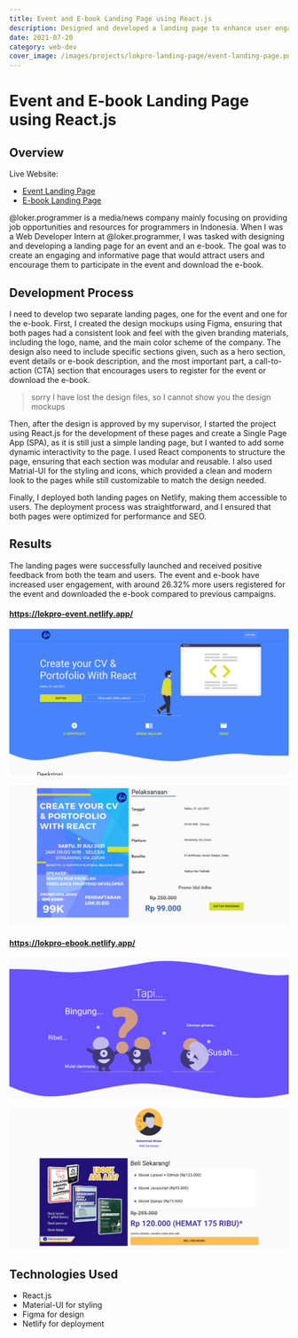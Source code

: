 ```yaml
---
title: Event and E-book Landing Page using React.js
description: Designed and developed a landing page to enhance user engagement for @loker.programmer event and e-book.
date: 2021-07-20
category: web-dev
cover_image: /images/projects/lokpro-landing-page/event-landing-page.png
---
```


# Event and E-book Landing Page using React.js

## Overview

Live Website:
- [Event Landing Page](https://lokpro-event.netlify.app/)
- [E-book Landing Page](https://lokpro-ebook.netlify.app/)

@loker.programmer is a media/news company mainly focusing on providing job opportunities and resources for programmers in Indonesia. When I was a Web Developer Intern at @loker.programmer, I was tasked with designing and developing a landing page for an event and an e-book. The goal was to create an engaging and informative page that would attract users and encourage them to participate in the event and download the e-book.

## Development Process

I need to develop two separate landing pages, one for the event and one for the e-book. First, I created the design mockups using Figma, ensuring that both pages had a consistent look and feel with the given branding materials, including the logo, name, and the main color scheme of the company. The design also need to include specific sections given, such as a hero section, event details or e-book description, and the most important part, a call-to-action (CTA) section that encourages users to register for the event or download the e-book.

> sorry I have lost the design files, so I cannot show you the design mockups

Then, after the design is approved by my supervisor, I started the project using React.js for the development of these pages and create a Single Page App (SPA), as it is still just a simple landing page, but I wanted to add some dynamic interactivity to the page. I used React components to structure the page, ensuring that each section was modular and reusable. I also used Matrial-UI for the styling and icons, which provided a clean and modern look to the pages while still customizable to match the design needed.

Finally, I deployed both landing pages on Netlify, making them accessible to users. The deployment process was straightforward, and I ensured that both pages were optimized for performance and SEO.

## Results
The landing pages were successfully launched and received positive feedback from both the team and users. The event and e-book have increased user engagement, with around 26.32% more users registered for the event and downloaded the e-book compared to previous campaigns.

#### <https://lokpro-event.netlify.app/>

![Event Landing Page 1](/images/projects/lokpro-landing-page/event-landing-page.png)

![Event Landing Page 2](/images/projects/lokpro-landing-page/event-landing-page-2.png)

#### <https://lokpro-ebook.netlify.app/>

![E-book Landing Page 1](/images/projects/lokpro-landing-page/ebook-landing-page.png)

![E-book Landing Page 2](/images/projects/lokpro-landing-page/ebook-landing-page-2.png)

## Technologies Used
- React.js
- Material-UI for styling
- Figma for design
- Netlify for deployment
